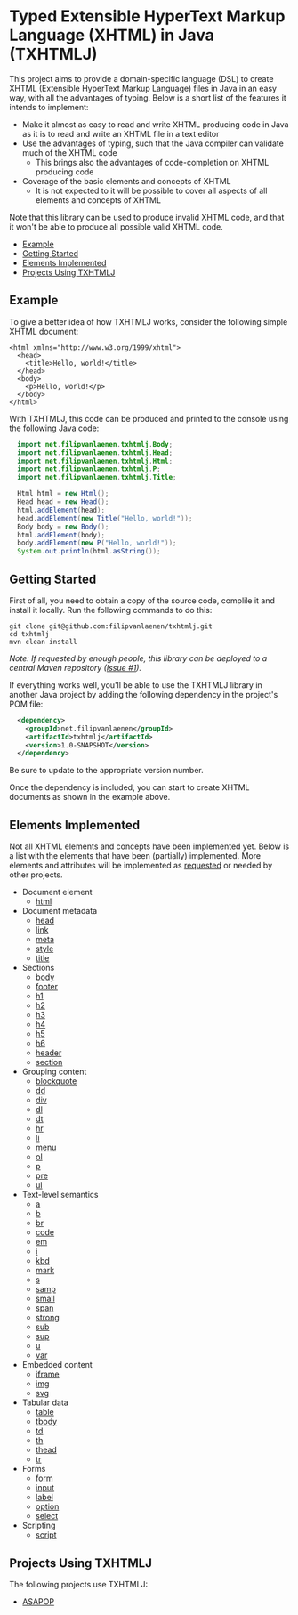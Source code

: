 # Typed Extensible HyperText Markup Language (XHTML) in Java (TXHTMLJ)

This project aims to provide a domain-specific language (DSL) to create XHTML (Extensible HyperText Markup Language)
files in Java in an easy way, with all the advantages of typing. Below is a short list of the features it intends to
implement:

* Make it almost as easy to read and write XHTML producing code in Java as it is to read and write an XHTML file in a
  text editor
* Use the advantages of typing, such that the Java compiler can validate much of the XHTML code
  * This brings also the advantages of code-completion on XHTML producing code
* Coverage of the basic elements and concepts of XHTML
  * It is not expected to it will be possible to cover all aspects of all elements and concepts of XHTML

Note that this library can be used to produce invalid XHTML code, and that it won't be able to produce all possible
valid XHTML code.

* [Example](#example)
* [Getting Started](#getting-started)
* [Elements Implemented](#elements-implemented)
* [Projects Using TXHTMLJ](#projects-using-txhtmlj)

## Example

To give a better idea of how TXHTMLJ works, consider the following simple XHTML
document:

```xhtml
<html xmlns="http://www.w3.org/1999/xhtml">
  <head>
    <title>Hello, world!</title>
  </head>
  <body>
    <p>Hello, world!</p>
  </body>
</html>
```

With TXHTMLJ, this code can be produced and printed to the console using the
following Java code:

```java
  import net.filipvanlaenen.txhtmlj.Body;
  import net.filipvanlaenen.txhtmlj.Head;
  import net.filipvanlaenen.txhtmlj.Html;
  import net.filipvanlaenen.txhtmlj.P;
  import net.filipvanlaenen.txhtmlj.Title;

  Html html = new Html();
  Head head = new Head();
  html.addElement(head);
  head.addElement(new Title("Hello, world!"));
  Body body = new Body();
  html.addElement(body);
  body.addElement(new P("Hello, world!"));
  System.out.println(html.asString());
```

## Getting Started

First of all, you need to obtain a copy of the source code, complile it and
install it locally. Run the following commands to do this:

```
git clone git@github.com:filipvanlaenen/txhtmlj.git
cd txhtmlj
mvn clean install
```

*Note: If requested by enough people, this library can be deployed to a central
Maven repository ([Issue #1](https://github.com/filipvanlaenen/txhtmlj/issues/1)).*

If everything works well, you'll be able to use the TXHTMLJ library in another
Java project by adding the following dependency in the project's POM file:

```xml
  <dependency>
    <groupId>net.filipvanlaenen</groupId>
    <artifactId>txhtmlj</artifactId>
    <version>1.0-SNAPSHOT</version>
  </dependency>
```

Be sure to update to the appropriate version number.

Once the dependency is included, you can start to create XHTML documents as
shown in the example above.

## Elements Implemented

Not all XHTML elements and concepts have been implemented yet. Below is a list
with the elements that have been (partially) implemented. More elements and
attributes will be implemented as
[requested](https://github.com/filipvanlaenen/txhtmlj/issues) or needed by other
projects.

* Document element
  * [html](https://html.spec.whatwg.org/multipage/semantics.html#the-html-element)
* Document metadata
  * [head](https://html.spec.whatwg.org/multipage/semantics.html#the-head-element)
  * [link](https://html.spec.whatwg.org/multipage/semantics.html#the-link-element)
  * [meta](https://html.spec.whatwg.org/multipage/semantics.html#the-meta-element)
  * [style](https://html.spec.whatwg.org/multipage/semantics.html#the-style-element)
  * [title](https://html.spec.whatwg.org/multipage/semantics.html#the-title-element)
* Sections
  * [body](https://html.spec.whatwg.org/multipage/sections.html#the-body-element)
  * [footer](https://html.spec.whatwg.org/multipage/sections.html#the-footer-element)
  * [h1](https://html.spec.whatwg.org/multipage/sections.html#the-h1,-h2,-h3,-h4,-h5,-and-h6-elements)
  * [h2](https://html.spec.whatwg.org/multipage/sections.html#the-h1,-h2,-h3,-h4,-h5,-and-h6-elements)
  * [h3](https://html.spec.whatwg.org/multipage/sections.html#the-h1,-h2,-h3,-h4,-h5,-and-h6-elements)
  * [h4](https://html.spec.whatwg.org/multipage/sections.html#the-h1,-h2,-h3,-h4,-h5,-and-h6-elements)
  * [h5](https://html.spec.whatwg.org/multipage/sections.html#the-h1,-h2,-h3,-h4,-h5,-and-h6-elements)
  * [h6](https://html.spec.whatwg.org/multipage/sections.html#the-h1,-h2,-h3,-h4,-h5,-and-h6-elements)
  * [header](https://html.spec.whatwg.org/multipage/sections.html#the-header-element)
  * [section](https://html.spec.whatwg.org/multipage/sections.html#the-section-element)
* Grouping content
  * [blockquote](https://html.spec.whatwg.org/multipage/grouping-content.html#the-blockquote-element)
  * [dd](https://html.spec.whatwg.org/multipage/grouping-content.html#the-dd-element)
  * [div](https://html.spec.whatwg.org/multipage/grouping-content.html#the-div-element)
  * [dl](https://html.spec.whatwg.org/multipage/grouping-content.html#the-dl-element)
  * [dt](https://html.spec.whatwg.org/multipage/grouping-content.html#the-dt-element)
  * [hr](https://html.spec.whatwg.org/multipage/grouping-content.html#the-hr-element)
  * [li](https://html.spec.whatwg.org/multipage/grouping-content.html#the-li-element)
  * [menu](https://html.spec.whatwg.org/multipage/grouping-content.html#the-menu-element)
  * [ol](https://html.spec.whatwg.org/multipage/grouping-content.html#the-ol-element)
  * [p](https://html.spec.whatwg.org/multipage/grouping-content.html#the-p-element)
  * [pre](https://html.spec.whatwg.org/multipage/grouping-content.html#the-pre-element)
  * [ul](https://html.spec.whatwg.org/multipage/grouping-content.html#the-ul-element)
* Text-level semantics
  * [a](https://html.spec.whatwg.org/multipage/text-level-semantics.html#the-a-element)
  * [b](https://html.spec.whatwg.org/multipage/text-level-semantics.html#the-b-element)
  * [br](https://html.spec.whatwg.org/multipage/text-level-semantics.html#the-br-element)
  * [code](https://html.spec.whatwg.org/multipage/text-level-semantics.html#the-code-element)
  * [em](https://html.spec.whatwg.org/multipage/text-level-semantics.html#the-em-element)
  * [i](https://html.spec.whatwg.org/multipage/text-level-semantics.html#the-i-element)
  * [kbd](https://html.spec.whatwg.org/multipage/text-level-semantics.html#the-kbd-element)
  * [mark](https://html.spec.whatwg.org/multipage/text-level-semantics.html#the-mark-element)
  * [s](https://html.spec.whatwg.org/multipage/text-level-semantics.html#the-s-element)
  * [samp](https://html.spec.whatwg.org/multipage/text-level-semantics.html#the-samp-element)
  * [small](https://html.spec.whatwg.org/multipage/text-level-semantics.html#the-small-element)
  * [span](https://html.spec.whatwg.org/multipage/text-level-semantics.html#the-span-element)
  * [strong](https://html.spec.whatwg.org/multipage/text-level-semantics.html#the-strong-element)
  * [sub](https://html.spec.whatwg.org/multipage/text-level-semantics.html#the-sub-and-sup-elements)
  * [sup](https://html.spec.whatwg.org/multipage/text-level-semantics.html#the-sub-and-sup-elements)
  * [u](https://html.spec.whatwg.org/multipage/text-level-semantics.html#the-u-element)
  * [var](https://html.spec.whatwg.org/multipage/text-level-semantics.html#the-var-element)
* Embedded content
  * [iframe](https://html.spec.whatwg.org/multipage/iframe-embed-object.html#the-iframe-element)
  * [img](https://html.spec.whatwg.org/multipage/embedded-content.html#the-img-element)
  * [svg](https://html.spec.whatwg.org/multipage/embedded-content-other.html#svg-0)
* Tabular data
  * [table](https://html.spec.whatwg.org/multipage/tables.html#the-table-element)
  * [tbody](https://html.spec.whatwg.org/multipage/tables.html#the-tbody-element)
  * [td](https://html.spec.whatwg.org/multipage/tables.html#the-td-element)
  * [th](https://html.spec.whatwg.org/multipage/tables.html#the-th-element)
  * [thead](https://html.spec.whatwg.org/multipage/tables.html#the-thead-element)
  * [tr](https://html.spec.whatwg.org/multipage/tables.html#the-tr-element)
* Forms
  * [form](https://html.spec.whatwg.org/multipage/forms.html#the-form-element)
  * [input](https://html.spec.whatwg.org/multipage/input.html#the-input-element)
  * [label](https://html.spec.whatwg.org/multipage/forms.html#the-label-element)
  * [option](https://html.spec.whatwg.org/multipage/form-elements.html#the-option-element)
  * [select](https://html.spec.whatwg.org/multipage/form-elements.html#the-select-element)
* Scripting
  * [script](https://html.spec.whatwg.org/multipage/scripting.html#the-script-element)

## Projects Using TXHTMLJ

The following projects use TXHTMLJ:
* [ASAPOP](https://github.com/filipvanlaenen/asapop)
